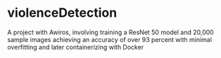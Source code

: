 # violenceDetection
A project with Awiros, involving training a ResNet 50 model and 20,000 sample images achieving an accuracy of over 93 percent with minimal overfitting and later containerizing with Docker
